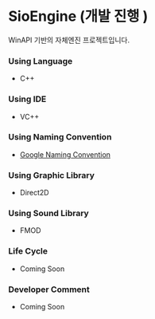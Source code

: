 # SioEngine (개발 진행 )
WinAPI 기반의 자체엔진 프로젝트입니다.

### Using Language
* C++

### Using IDE
* VC++

### Using Naming Convention
* [Google Naming Convention](https://google.github.io/styleguide/cppguide.html#General_Naming_Rules)

### Using Graphic Library
* Direct2D

### Using Sound Library
* FMOD

### Life Cycle
* Coming Soon

### Developer Comment
* Coming Soon
